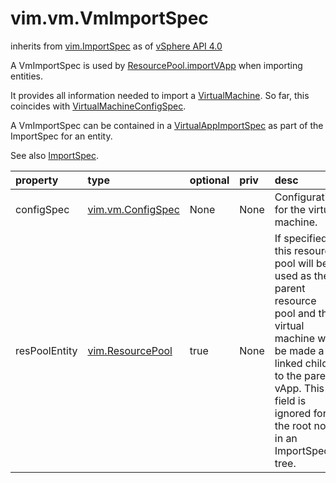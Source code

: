 vim.vm.VmImportSpec
===================
inherits from [vim.ImportSpec](docs/vim.ImportSpec.md)
as of [vSphere API 4.0](vim.version.md#vim.version.version5)


A VmImportSpec is used by <a href="vim.ResourcePool.md#importVApp">ResourcePool.importVApp</a> when importing entities.  <p>  It provides all information needed to import a <a href="vim.VirtualMachine.md">VirtualMachine</a>. So far,  this coincides with <a href="vim.vm.ConfigSpec.md">VirtualMachineConfigSpec</a>.   <p>  A VmImportSpec can be contained in a <a href="vim.vApp.VAppImportSpec.md">VirtualAppImportSpec</a> as part of  the ImportSpec for an entity.  <p>  See also <a href="vim.ImportSpec.md">ImportSpec</a>.

| property | type | optional | priv | desc |
|:---------|:-----|:---------|:-----|:-----|
| configSpec | [vim.vm.ConfigSpec](vim.vm.ConfigSpec.md "vim.vm.ConfigSpec") | None | None | Configuration for the virtual machine. |
| resPoolEntity | [vim.ResourcePool](vim.ResourcePool.md "vim.ResourcePool") | true | None | If specified, this resource pool will be used as the parent resource pool and the   virtual machine will be made a linked child to the parent vApp. This field is ignored   for the root node in an ImportSpec tree. |


